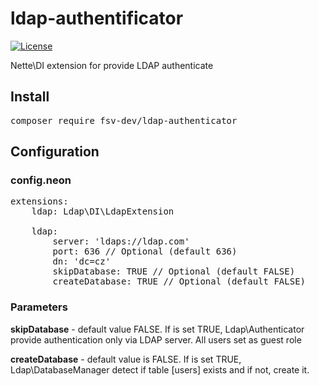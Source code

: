 # ldap-authentificator
[![License](https://img.shields.io/badge/license-GPLv2-blue.svg)](https://img.shields.io/badge/license-GPLv2-blue.svg)

Nette\DI extension for provide LDAP authenticate

## Install
<pre>
composer require fsv-dev/ldap-authenticator
</pre>

## Configuration

### config.neon
<pre>
extensions:
	ldap: Ldap\DI\LdapExtension
	
	ldap:
    	server: 'ldaps://ldap.com'
    	port: 636 // Optional (default 636)
    	dn: 'dc=cz'
    	skipDatabase: TRUE // Optional (default FALSE)
    	createDatabase: TRUE // Optional (default FALSE)
</pre>

### Parameters
**skipDatabase** - default value FALSE. If is set TRUE, Ldap\Authenticator provide authentication only via LDAP server. All
users set as guest role

**createDatabase** - default value is FALSE. If is set TRUE, Ldap\DatabaseManager detect if table [users] exists and if not, create it.
